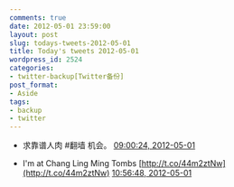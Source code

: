 ```yaml
---
comments: true
date: 2012-05-01 23:59:00
layout: post
slug: todays-tweets-2012-05-01
title: Today's tweets 2012-05-01
wordpress_id: 2524
categories:
- twitter-backup[Twitter备份]
post_format:
- Aside
tags:
- backup
- twitter
---
```





  * 求靠谱人肉 #翻墙 机会。 [09:00:24, 2012-05-01](http://twitter.com/gfrog/statuses/197128301297410048)





  * I'm at Chang Ling Ming Tombs [http://t.co/44m2ztNw](http://t.co/44m2ztNw) [10:56:48, 2012-05-01](http://twitter.com/gfrog/statuses/197157595885223936)




